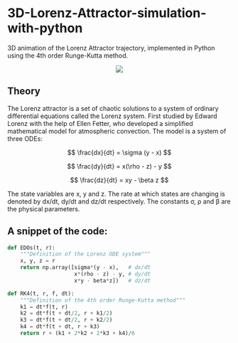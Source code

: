 # 3D-Lorenz-Attractor-simulation-with-python

3D animation of the Lorenz Attractor trajectory, implemented in Python using the 4th order Runge-Kutta method.

<!--![Lorenz](https://user-images.githubusercontent.com/65929471/97719774-3f127680-1aa6-11eb-9b83-0535a56469f5.gif)-->

<div align="center"> 
    <img src="https://github.com/Hevenicio/3D-Lorenz-Attractor-simulation-with-python/assets/65929471/22a68478-b00f-4672-9371-ed1d8d91d612"/>
</div>

## Theory
The Lorenz attractor is a set of chaotic solutions to a system of ordinary differential equations called the Lorenz system. First studied by Edward Lorenz with the help of Ellen Fetter, who developed a simplified mathematical model for atmospheric convection. The model is a system of three ODEs:

$$
\frac{dx}{dt} = \sigma (y - x)
$$

$$
\frac{dy}{dt} = x(\rho - z) - y
$$


$$
\frac{dz}{dt} = xy - \beta z
$$

The state variables are x, y and z. The rate at which states are changing is denoted by dx/dt, dy/dt and dz/dt respectively. The constants σ, ρ and β are the physical parameters.

## A snippet of the code:

```python
def EDOs(t, r):
    """Definition of the Lorenz ODE system"""
    x, y, z = r
    return np.array([sigma*(y - x),   # dx/dt
                     x*(rho - z) - y, # dy/dt
                     x*y - beta*z])   # dz/dt

def RK4(t, r, f, dt):
    """Definition of the 4th order Runge-Kutta method"""
    k1 = dt*f(t, r)
    k2 = dt*f(t + dt/2, r + k1/2)
    k3 = dt*f(t + dt/2, r + k2/2)
    k4 = dt*f(t + dt, r + k3)
    return r + (k1 + 2*k2 + 2*k3 + k4)/6
```



